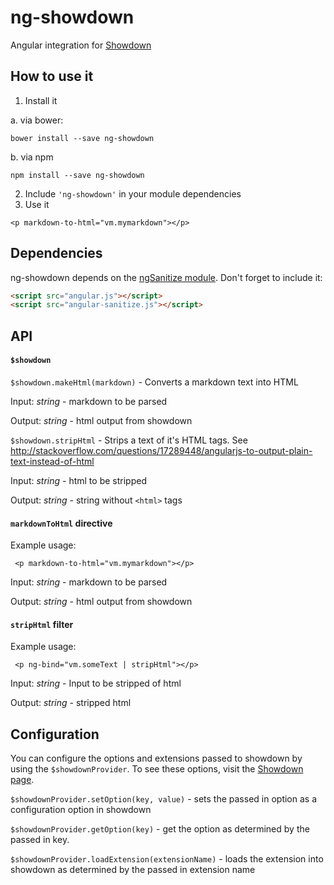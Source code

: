 # ng-showdown

Angular integration for [Showdown](https://github.com/showdownjs/showdown)

## How to use it

1. Install it

  a. via bower:
  ```
  bower install --save ng-showdown
  ```
  b. via npm
  ```
  npm install --save ng-showdown
  ```
2. Include `'ng-showdown'` in your module dependencies
3. Use it
  ```
  <p markdown-to-html="vm.mymarkdown"></p>
  ```

## Dependencies

ng-showdown depends on the [ngSanitize module](https://docs.angularjs.org/api/ngSanitize). Don't forget to include it:

```html
<script src="angular.js"></script>
<script src="angular-sanitize.js"></script>
```
  
## API

#### `$showdown`

`$showdown.makeHtml(markdown)` - Converts a markdown text into HTML

Input: *string* - markdown to be parsed

Output: *string* - html output from showdown

`$showdown.stripHtml` - Strips a text of it's HTML tags. See http://stackoverflow.com/questions/17289448/angularjs-to-output-plain-text-instead-of-html

Input: *string* - html to be stripped

Output: *string* - string without `<html>` tags

#### `markdownToHtml` directive

Example usage:
```
 <p markdown-to-html="vm.mymarkdown"></p>
```

Input: *string* - markdown to be parsed

Output: *string* - html output from showdown

#### `stripHtml` filter

Example usage:
```
 <p ng-bind="vm.someText | stripHtml"></p>
```

Input: *string* - Input to be stripped of html

Output: *string* - stripped html

## Configuration

You can configure the options and extensions passed to showdown by using the `$showdownProvider`. To see these options, visit the [Showdown page](https://github.com/showdownjs/showdown).

`$showdownProvider.setOption(key, value)` - sets the passed in option as a configuration option in showdown

`$showdownProvider.getOption(key)` - get the option as determined by the passed in key.

`$showdownProvider.loadExtension(extensionName)` - loads the extension into showdown as determined by the passed in extension name

